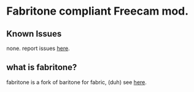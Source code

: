 # Fabritone compliant Freecam mod.

## Known Issues
none. report issues [here](https://github.com/wagyourtail/Freecam/issues).

## what is fabritone?
fabritone is a fork of baritone for fabric, (duh) see [here](https://gitlab.com/CDAGaming/fabritone/).
